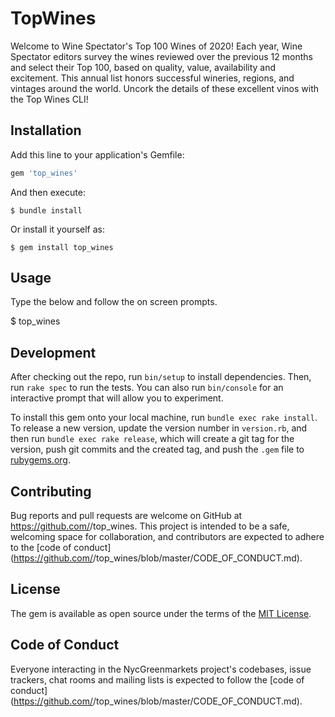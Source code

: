 # TopWines

Welcome to Wine Spectator's Top 100 Wines of 2020! Each year, Wine Spectator editors survey the wines reviewed over the previous 12 months and select their Top 100, based on quality, value, availability and excitement. This annual list honors successful wineries, regions, and vintages around the world. Uncork the details of these excellent vinos with the Top Wines CLI!

## Installation

Add this line to your application's Gemfile:

```ruby
gem 'top_wines'
```

And then execute:

    $ bundle install

Or install it yourself as:

    $ gem install top_wines

## Usage

Type the below and follow the on screen prompts.

$ top_wines

## Development

After checking out the repo, run `bin/setup` to install dependencies. Then, run `rake spec` to run the tests. You can also run `bin/console` for an interactive prompt that will allow you to experiment.

To install this gem onto your local machine, run `bundle exec rake install`. To release a new version, update the version number in `version.rb`, and then run `bundle exec rake release`, which will create a git tag for the version, push git commits and the created tag, and push the `.gem` file to [rubygems.org](https://rubygems.org).

## Contributing

Bug reports and pull requests are welcome on GitHub at https://github.com/<github username>/top_wines. This project is intended to be a safe, welcoming space for collaboration, and contributors are expected to adhere to the [code of conduct](https://github.com/<github username>/top_wines/blob/master/CODE_OF_CONDUCT.md).

## License

The gem is available as open source under the terms of the [MIT License](https://opensource.org/licenses/MIT).

## Code of Conduct

Everyone interacting in the NycGreenmarkets project's codebases, issue trackers, chat rooms and mailing lists is expected to follow the [code of conduct](https://github.com/<github username>/top_wines/blob/master/CODE_OF_CONDUCT.md).